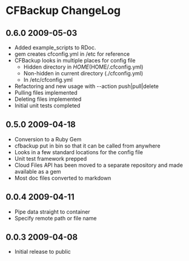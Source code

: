 CFBackup ChangeLog
==================

0.6.0 2009-05-03
-----------------
* Added example_scripts to RDoc.
* gem creates cfconfig.yml in /etc for reference
* CFBackup looks in multiple places for config file
  * Hidden directory in $HOME ($HOME/.cfconfig.yml)
  * Non-hidden in current directory (./cfconfig.yml)
  * In /etc/cfconfig.yml
* Refactoring and new usage with --action push|pull|delete
* Pulling files implemented
* Deleting files implemented
* Initial unit tests completed

0.5.0 2009-04-18
-----------------

* Conversion to a Ruby Gem
* cfbackup put in bin so that it can be called from anywhere
* Looks in a few standard locations for the config file
* Unit test framework prepped
* Cloud Files API has been moved to a separate repository and made available as a gem
* Most doc files converted to markdown

0.0.4 2009-04-11
-----------------

* Pipe data straight to container
* Specify remote path or file name

0.0.3 2009-04-08
-------------------

* Initial release to public

